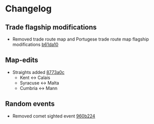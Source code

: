 # Changelog
## Trade flagship modifications
- Removed trade route map and Portugese trade route map flagship modifications [b61da10](https://github.com/Johbii/vanillaplus/commit/b61da1021ffcd750bd543a5df83223bd2f2f539c)
## Map-edits
- Straights added [8773a0c](https://github.com/Johbii/vanillaplus/commit/8773a0c0074f5a4bc074f63d0177fb2535cac616)
    - Kent <-> Calais
    - Syracuse <-> Malta
    - Cumbria <-> Mann
## Random events
- Removed comet sighted event [960b224](https://github.com/Johbii/vanillaplus/commit/960b2245d44d2ee735dd17a9ca51955f301ce22c)
